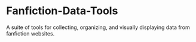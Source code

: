 Fanfiction-Data-Tools
=====================

A suite of tools for collecting, organizing, and visually displaying data from fanfiction websites.
